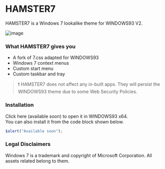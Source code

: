 # HAMSTER7

HAMSTER7 is a Windows 7 lookalike theme for WINDOWS93 V2.

![image](https://github.com/user-attachments/assets/71b7664b-fba0-4d30-a684-ee915ef49ac9)

### What HAMSTER7 gives you

- A fork of 7.css adapted for WINDOWS93
- Windows 7 context menus
- Custom start menu
- Custom taskbar and tray

> :exclamation: HAMSTER7 does not affect any in-built apps. They will persist the WINDOWS93 theme due to some Web Security Policies.

### Installation

Click here (available soon) to open it in WINDOWS93 x64.<br>
You can also install it from the code block shown below.
```js
$alert("Available soon");
```

### Legal Disclaimers

Windows 7 is a trademark and copyright of Microsoft Corporation. All assets related belong to them.
